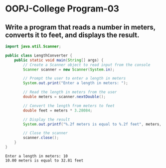 # OOPJ-College Program-03

## Write a program that reads a number in meters, converts it to feet, and displays the result.

```java
import java.util.Scanner;

public class LengthConverter {
    public static void main(String[] args) {
        // Create a Scanner object to read input from the console
        Scanner scanner = new Scanner(System.in);

        // Prompt the user to enter a length in meters
        System.out.print("Enter a length in meters: ");

        // Read the length in meters from the user
        double meters = scanner.nextDouble();

        // Convert the length from meters to feet
        double feet = meters * 3.28084;

        // Display the result
        System.out.printf("%.2f meters is equal to %.2f feet", meters, feet);

        // Close the scanner
        scanner.close();
    }
}
```

```
Enter a length in meters: 10
10.00 meters is equal to 32.81 feet
```
